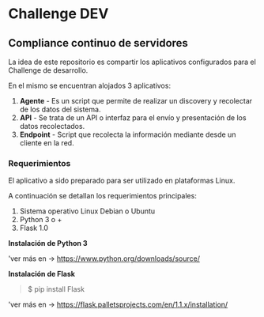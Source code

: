 # Challenge DEV
## Compliance continuo de servidores

La idea de este repositorio es compartir los aplicativos configurados para el Challenge de desarrollo.

En el mismo se encuentran alojados 3 aplicativos:

1. **Agente** - Es un script que permite de realizar un discovery y recolectar de los datos del sistema.
2. **API** - Se trata de un API o interfaz para el envío y presentación de los datos recolectados.
3. **Endpoint** - Script que recolecta la información mediante desde un cliente en la red.

### **Requerimientos**

El aplicativo a sido preparado para ser utilizado en plataformas Linux.

A continuación se detallan los requerimientos principales:
1. Sistema operativo Linux Debian o Ubuntu
2. Python 3 o +
3. Flask 1.0

**Instalación de Python 3**

'ver más en -> https://www.python.org/downloads/source/

**Instalación de Flask**

> $ pip install Flask

'ver más en -> https://flask.palletsprojects.com/en/1.1.x/installation/
